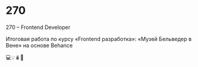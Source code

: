 # 270
270 – Frontend Developer

Итоговая работа по курсу «Frontend разработка»: «Музей Бельведер в Вене» на основе Behance

💻💡🪆🧮